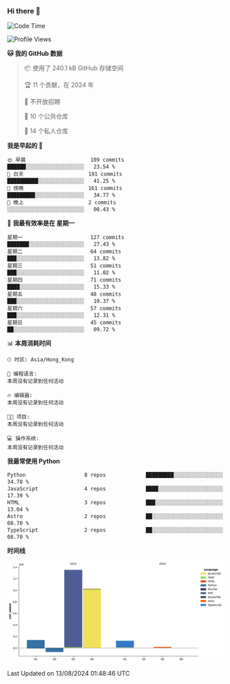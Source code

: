 ### Hi there 👋

<!--
**Mrzqd/Mrzqd** is a ✨ _special_ ✨ repository because its `README.md` (this file) appears on your GitHub profile.

Here are some ideas to get you started:

- 🔭 I’m currently working on ...
- 🌱 I’m currently learning ...
- 👯 I’m looking to collaborate on ...
- 🤔 I’m looking for help with ...
- 💬 Ask me about ...
- 📫 How to reach me: ...
- 😄 Pronouns: ...
- ⚡ Fun fact: ...
-->
<!--START_SECTION:waka-->
![Code Time](http://img.shields.io/badge/Code%20Time-260%20hrs%2011%20mins-blue)

![Profile Views](http://img.shields.io/badge/%E4%B8%AA%E4%BA%BA%E8%B5%84%E6%96%99%E8%A7%82%E7%9C%8B%E6%AC%A1%E6%95%B0-17-blue)

**🐱 我的 GitHub 数据** 

> 📦  使用了 240.1 kB GitHub 存储空间 
 > 
> 🏆 11 个贡献，在 2024 年
 > 
> 🚫 不开放招聘
 > 
> 📜 10 个公共仓库 
 > 
> 🔑 14 个私人仓库 
 > 
**我是早起的 🐤** 

```text
🌞 早晨                     109 commits         ██████░░░░░░░░░░░░░░░░░░░   23.54 % 
🌆 白天                     191 commits         ██████████░░░░░░░░░░░░░░░   41.25 % 
🌃 傍晚                     161 commits         █████████░░░░░░░░░░░░░░░░   34.77 % 
🌙 晚上                     2 commits           ░░░░░░░░░░░░░░░░░░░░░░░░░   00.43 % 
```
📅 **我最有效率是在 星期一** 

```text
星期一                      127 commits         ███████░░░░░░░░░░░░░░░░░░   27.43 % 
星期二                      64 commits          ███░░░░░░░░░░░░░░░░░░░░░░   13.82 % 
星期三                      51 commits          ███░░░░░░░░░░░░░░░░░░░░░░   11.02 % 
星期四                      71 commits          ████░░░░░░░░░░░░░░░░░░░░░   15.33 % 
星期五                      48 commits          ███░░░░░░░░░░░░░░░░░░░░░░   10.37 % 
星期六                      57 commits          ███░░░░░░░░░░░░░░░░░░░░░░   12.31 % 
星期日                      45 commits          ██░░░░░░░░░░░░░░░░░░░░░░░   09.72 % 
```


📊 **本周消耗时间** 

```text
🕑︎ 时区: Asia/Hong_Kong

💬 编程语言: 
本周没有记录到任何活动

🔥 编辑器: 
本周没有记录到任何活动

🐱‍💻 项目: 
本周没有记录到任何活动

💻 操作系统: 
本周没有记录到任何活动
```

**我最常使用 Python** 

```text
Python                   8 repos             █████████░░░░░░░░░░░░░░░░   34.78 % 
JavaScript               4 repos             ████░░░░░░░░░░░░░░░░░░░░░   17.39 % 
HTML                     3 repos             ███░░░░░░░░░░░░░░░░░░░░░░   13.04 % 
Astro                    2 repos             ██░░░░░░░░░░░░░░░░░░░░░░░   08.70 % 
TypeScript               2 repos             ██░░░░░░░░░░░░░░░░░░░░░░░   08.70 % 
```



**时间线**

![Lines of Code chart](https://raw.githubusercontent.com/Mrzqd/Mrzqd/main/assets/bar_graph.png)


 Last Updated on 13/08/2024 01:48:46 UTC
<!--END_SECTION:waka-->
